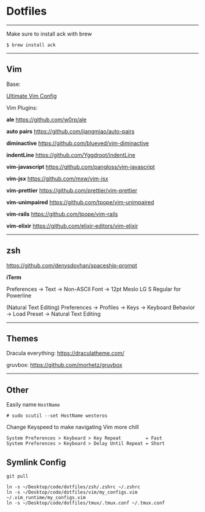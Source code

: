 # Dotfiles

---

Make sure to install ack with brew

```
$ brew install ack
```

---

## Vim

Base:

[Ultimate Vim Config](https://github.com/amix/vimrc)

Vim Plugins:

__ale__
https://github.com/w0rp/ale

__auto pairs__
https://github.com/jiangmiao/auto-pairs

__diminactive__
https://github.com/blueyed/vim-diminactive

__indentLine__
https://github.com/Yggdroot/indentLine

__vim-javascript__
https://github.com/pangloss/vim-javascript

__vim-jsx__
https://github.com/mxw/vim-jsx

__vim-prettier__
https://github.com/prettier/vim-prettier

__vim-unimpaired__
https://github.com/tpope/vim-unimpaired

__vim-rails__
https://github.com/tpope/vim-rails

__vim-elixir__
https://github.com/elixir-editors/vim-elixir

---

## zsh

https://github.com/denysdovhan/spaceship-prompt

__iTerm__

Preferences → Text → Non-ASCII Font → 12pt Meslo LG S Regular for Powerline

(Natural Text Editing)
Preferences → Profiles → Keys → Keyboard Behavior → Load Preset → Natural Text Editing

---

## Themes

Dracula everything:
https://draculatheme.com/

gruvbox:
https://github.com/morhetz/gruvbox

---

## Other

Easily name `HostName`

```
# sudo scutil --set HostName westeros
```
Change Keyspeed to make navigating Vim more chill

```
System Preferences > Keyboard > Key Repeat         = Fast
System Preferences > Keyboard > Delay Until Repeat = Short
```

## Symlink Config

```
git pull
```

```
ln -s ~/Desktop/code/dotfiles/zsh/.zshrc ~/.zshrc
ln -s ~/Desktop/code/dotfiles/vim/my_configs.vim ~/.vim_runtime/my_configs.vim
ln -s ~/Desktop/code/dotfiles/tmux/.tmux.conf ~/.tmux.conf
```
